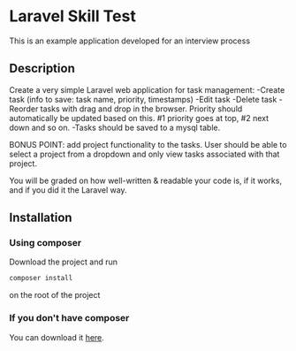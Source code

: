 # Laravel Skill Test
This is an example application developed for an interview process

## Description
Create a very simple Laravel web application for task management: -Create task (info to save: task name, priority, timestamps) -Edit task -Delete task -Reorder tasks with drag and drop in the browser. Priority should automatically be updated based on this. #1 priority goes at top, #2 next down and so on. -Tasks should be saved to a mysql table.

BONUS POINT: add project functionality to the tasks. User should be able to select a project from a dropdown and only view tasks associated with that project.

You will be graded on how well-written & readable your code is, if it works, and if you did it the Laravel way.

## Installation

### Using composer

Download the project and run

```sh
composer install
```

on the root of the project

### If you don't have composer
You can download it [here](https://getcomposer.org/download/).
